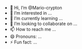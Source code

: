 - 👋 Hi, I’m @Mario-crypton
- 👀 I’m interested in ...
- 🌱 I’m currently learning ...
- 💞️ I’m looking to collaborate on ...
- 📫 How to reach me ...
- 😄 Pronouns: ...
- ⚡ Fun fact: ...

<!---
Mario-crypton/Mario-crypton is a ✨ special ✨ repository because its `README.md` (this file) appears on your GitHub profile.
You can click the Preview link to take a look at your changes.
--->

